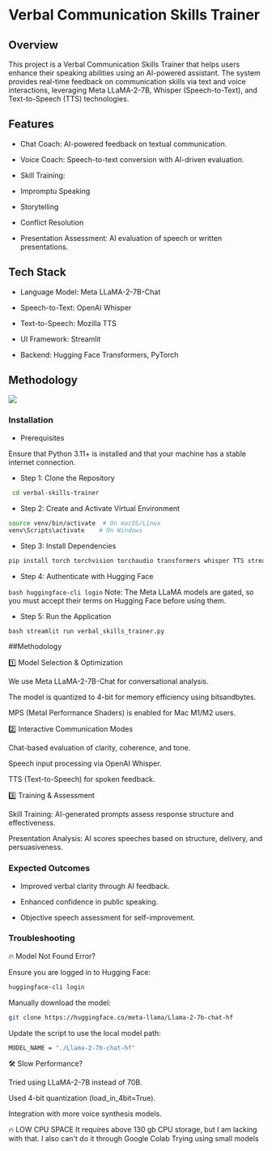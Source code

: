 # Verbal Communication Skills Trainer

## Overview

This project is a Verbal Communication Skills Trainer that helps users enhance their speaking abilities using an AI-powered assistant. The system provides real-time feedback on communication skills via text and voice interactions, leveraging Meta LLaMA-2-7B, Whisper (Speech-to-Text), and Text-to-Speech (TTS) technologies.

## Features

- Chat Coach: AI-powered feedback on textual communication.

- Voice Coach: Speech-to-text conversion with AI-driven evaluation.

- Skill Training:

- Impromptu Speaking

- Storytelling

- Conflict Resolution

- Presentation Assessment: AI evaluation of speech or written presentations.

## Tech Stack

- Language Model: Meta LLaMA-2-7B-Chat

- Speech-to-Text: OpenAI Whisper

- Text-to-Speech: Mozilla TTS

- UI Framework: Streamlit

- Backend: Hugging Face Transformers, PyTorch
## Methodology 
![](methodologyjpg)

### Installation

- Prerequisites

Ensure that Python 3.11+ is installed and that your machine has a stable internet connection.

- Step 1: Clone the Repository

```bash git clone https://github.com/your-repository/verbal-skills-trainer.git
 cd verbal-skills-trainer
```
- Step 2: Create and Activate Virtual Environment
```bash python3 -m venv venv
source venv/bin/activate  # On macOS/Linux
venv\Scripts\activate    # On Windows
```
- Step 3: Install Dependencies

```bash pip install --upgrade pip
pip install torch torchvision torchaudio transformers whisper TTS streamlit
```
- Step 4: Authenticate with Hugging Face

```bash huggingface-cli login```
Note: The Meta LLaMA models are gated, so you must accept their terms on Hugging Face before using them.

- Step 5: Run the Application

```bash streamlit run verbal_skills_trainer.py ```

##Methodology

1️⃣ Model Selection & Optimization

We use Meta LLaMA-2-7B-Chat for conversational analysis.

The model is quantized to 4-bit for memory efficiency using bitsandbytes.

MPS (Metal Performance Shaders) is enabled for Mac M1/M2 users.

2️⃣ Interactive Communication Modes

Chat-based evaluation of clarity, coherence, and tone.

Speech input processing via OpenAI Whisper.

TTS (Text-to-Speech) for spoken feedback.

3️⃣ Training & Assessment

Skill Training: AI-generated prompts assess response structure and effectiveness.

Presentation Analysis: AI scores speeches based on structure, delivery, and persuasiveness.

### Expected Outcomes

- Improved verbal clarity through AI feedback.

- Enhanced confidence in public speaking.

- Objective speech assessment for self-improvement.

### Troubleshooting

🔥 Model Not Found Error?

Ensure you are logged in to Hugging Face:
```bash
huggingface-cli login
```
Manually download the model:

```bash git lfs install
git clone https://huggingface.co/meta-llama/Llama-2-7b-chat-hf
```
Update the script to use the local model path:
```bash
MODEL_NAME = "./Llama-2-7b-chat-hf"
```
🛠 Slow Performance?

Tried using LLaMA-2-7B instead of 70B.

Used 4-bit quantization (load_in_4bit=True).

Integration with more voice synthesis models.

🔥 LOW CPU SPACE
It requires above 130 gb CPU storage, but I am lacking with that.
I also can't do it through Google Colab
Trying using small models

